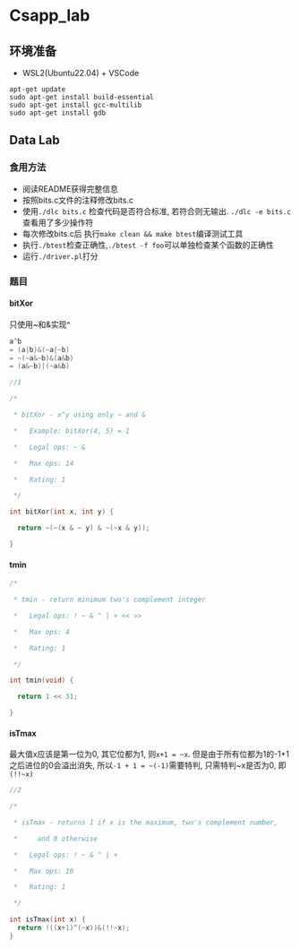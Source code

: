 # Csapp_lab

## 环境准备
- WSL2(Ubuntu22.04) + VSCode 
```
apt-get update
sudo apt-get install build-essential
sudo apt-get install gcc-multilib
sudo apt-get install gdb
```
## Data Lab
### 食用方法
- 阅读README获得完整信息
- 按照bits.c文件的注释修改bits.c
- 使用`./dlc bits.c` 检查代码是否符合标准, 若符合则无输出.  `./dlc -e bits.c`查看用了多少操作符
- 每次修改bits.c后 执行`make clean && make btest`编译测试工具
- 执行`./btest`检查正确性,`./btest -f foo`可以单独检查某个函数的正确性
- 运行`./driver.pl`打分
### 题目
#### bitXor
只使用~和&实现^
```c
a^b
= (a|b)&(~a|~b)
= ~(~a&~b)&(a&b)
= (a&~b)|(~a&b)
```
```c
//1

/*

 * bitXor - x^y using only ~ and &

 *   Example: bitXor(4, 5) = 1

 *   Legal ops: ~ &

 *   Max ops: 14

 *   Rating: 1

 */

int bitXor(int x, int y) {

  return ~(~(x & ~ y) & ~(~x & y));

}
```
#### tmin
```c
/*

 * tmin - return minimum two's complement integer

 *   Legal ops: ! ~ & ^ | + << >>

 *   Max ops: 4

 *   Rating: 1

 */

int tmin(void) {

  return 1 << 31;

}
```
#### isTmax
最大值x应该是第一位为0, 其它位都为1, 则`x+1 = ~x`. 但是由于所有位都为1的-1+1之后进位的0会溢出消失, 所以`-1 + 1 = ~(-1)`需要特判, 只需特判~x是否为0, 即`(!!~x)`
```c
//2

/*

 * isTmax - returns 1 if x is the maximum, two's complement number,

 *     and 0 otherwise

 *   Legal ops: ! ~ & ^ | +

 *   Max ops: 10

 *   Rating: 1

 */

int isTmax(int x) {
  return !((x+1)^(~x))&(!!~x); 
}
```
